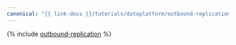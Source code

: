 ```yaml
---
canonical: "{{ link-docs }}/tutorials/dataplatform/outbound-replication"
---
```


{% include [outbound-replication](../../_tutorials/dataplatform/outbound-replication.md) %}
